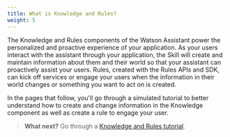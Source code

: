 ```yaml
---
title: What is Knowledge and Rules?
weight: 5
---
```


The Knowledge and Rules components of the Watson Assistant power the personalized and proactive experience of your application.  As your users interact with the assistant through your application, the Skill will create and maintain information about them and their world so that your assistant can proactively assist your users. Rules, created with the Rules APIs and SDK, can kick off services or engage your users when the information in their world changes or something you want to act on is created.

In the pages that follow, you'll go through a simulated tutorial to better understand how to create and change information in the Knowledge component as well as create a rule to engage your user.

> **What next?** Go through a [Knowledge and Rules tutorial]({{site.baseurl}}/knowledge/about-tutorial).
